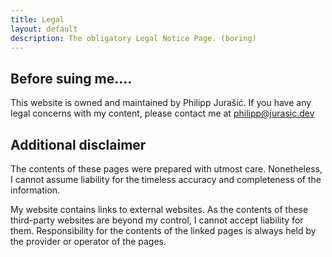 ```yaml
---
title: Legal
layout: default
description: The obligatory Legal Notice Page. (boring)
---
```

## Before suing me....

This website is owned and maintained by Philipp Jurašić.
If you have any legal concerns with my content, please contact me at [philipp@jurasic.dev](mailto:philipp@jurasic.dev "contact Email")

## Additional disclaimer

The contents of these pages were prepared with utmost care. Nonetheless, I cannot assume liability for the timeless accuracy and completeness of the information.

My website contains links to external websites. As the contents of these third-party websites are beyond my control, I cannot accept liability for them. Responsibility for the contents of the linked pages is always held by the provider or operator of the pages.
